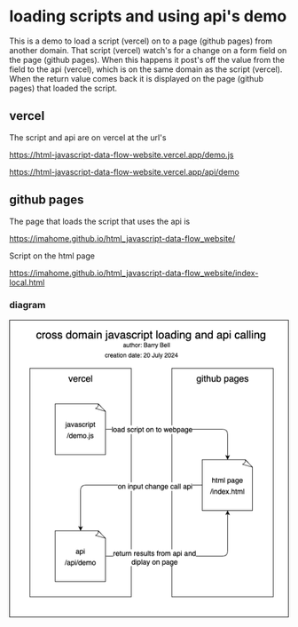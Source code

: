 # loading scripts and using api's demo

This is a demo to load a script (vercel) on to a page (github pages) from another domain. That script (vercel) watch's for a change on a form field on the page (github pages). When this happens it post's off the value from the field to the api (vercel), which is on the same domain as the script (vercel). When the return value comes back it is displayed on the page (github pages) that loaded the script.

## vercel

The script and api are on vercel at the url's

https://html-javascript-data-flow-website.vercel.app/demo.js

https://html-javascript-data-flow-website.vercel.app/api/demo

## github pages

The page that loads the script that uses the api is

https://imahome.github.io/html_javascript-data-flow_website/

Script on the html page

https://imahome.github.io/html_javascript-data-flow_website/index-local.html

### diagram

![setup diagram](docs/setup.drawio.png)
